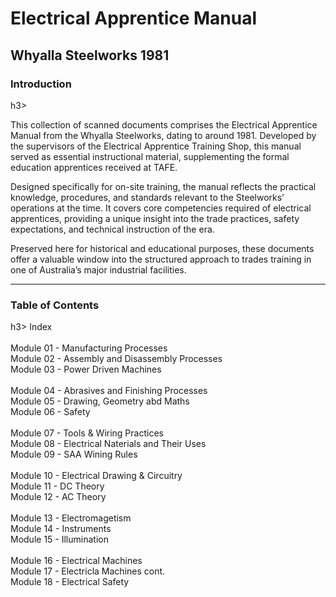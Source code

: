 <h1>Electrical Apprentice Manual </h1>
<h2>Whyalla Steelworks 1981</h2>

<h3>Introduction</h3>h3>

This collection of scanned documents comprises the Electrical Apprentice Manual from the Whyalla Steelworks, dating to around 1981. Developed by the supervisors of the Electrical Apprentice Training Shop, this manual served as essential instructional material, supplementing the formal education apprentices received at TAFE.
<p></p>
Designed specifically for on-site training, the manual reflects the practical knowledge, procedures, and standards relevant to the Steelworks' operations at the time. It covers core competencies required of electrical apprentices, providing a unique insight into the trade practices, safety expectations, and technical instruction of the era.
<p></p>
Preserved here for historical and educational purposes, these documents offer a valuable window into the structured approach to trades training in one of Australia’s major industrial facilities.

<P></P>
<HR>
<h3>Table of Contents</h3>h3>
Index<BR><BR>
Module 01 - Manufacturing Processes <BR>
Module 02 - Assembly and Disassembly Processes<BR>
Module 03 - Power Driven Machines<BR><BR>
Module 04 - Abrasives and Finishing Processes<BR>
Module 05 - Drawing, Geometry abd Maths<BR>
Module 06 - Safety<BR><BR>
Module 07 - Tools & Wiring Practices<BR>
Module 08 - Electrical Naterials and Their Uses<BR>
Module 09 - SAA Wining Rules<BR><BR>
Module 10 - Electrical Drawing & Circuitry<BR>
Module 11 - DC Theory<BR>
Module 12 - AC Theory<BR><BR>
Module 13 - Electromagetism<BR>
Module 14 - Instruments<BR>
Module 15 - Illumination<BR><BR>
Module 16 - Electrical Machines<BR>
Module 17 - Electricla Machines cont.<BR>
Module 18 - Electrical Safety<BR>
